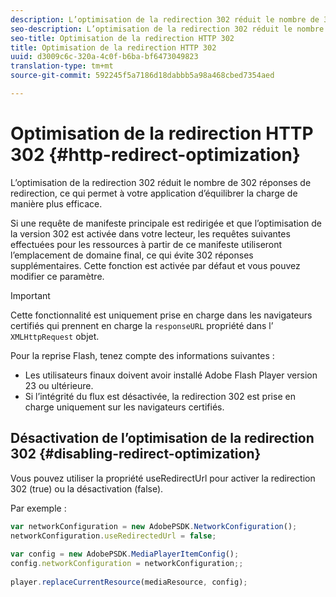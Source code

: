 ```yaml
---
description: L’optimisation de la redirection 302 réduit le nombre de 302 réponses de redirection, ce qui permet à votre application d’équilibrer la charge de manière plus efficace.
seo-description: L’optimisation de la redirection 302 réduit le nombre de 302 réponses de redirection, ce qui permet à votre application d’équilibrer la charge de manière plus efficace.
seo-title: Optimisation de la redirection HTTP 302
title: Optimisation de la redirection HTTP 302
uuid: d3009c6c-320a-4c0f-b6ba-bf6473049823
translation-type: tm+mt
source-git-commit: 592245f5a7186d18dabbb5a98a468cbed7354aed

---
```



# Optimisation de la redirection HTTP 302 {#http-redirect-optimization}

L’optimisation de la redirection 302 réduit le nombre de 302 réponses de redirection, ce qui permet à votre application d’équilibrer la charge de manière plus efficace.

Si une requête de manifeste principale est redirigée et que l’optimisation de la version 302 est activée dans votre lecteur, les requêtes suivantes effectuées pour les ressources à partir de ce manifeste utiliseront l’emplacement de domaine final, ce qui évite 302 réponses supplémentaires. Cette fonction est activée par défaut et vous pouvez modifier ce paramètre.

>[!IMPORTANT]
>
>Cette fonctionnalité est uniquement prise en charge dans les navigateurs certifiés qui prennent en charge la `responseURL` propriété dans l’ `XMLHttpRequest` objet.

Pour la reprise Flash, tenez compte des informations suivantes :

* Les utilisateurs finaux doivent avoir installé Adobe Flash Player version 23 ou ultérieure.
* Si l’intégrité du flux est désactivée, la redirection 302 est prise en charge uniquement sur les navigateurs certifiés.

## Désactivation de l’optimisation de la redirection 302 {#disabling-redirect-optimization}

Vous pouvez utiliser la propriété useRedirectUrl pour activer la redirection 302 (true) ou la désactivation (false).

Par exemple :

```js
var networkConfiguration = new AdobePSDK.NetworkConfiguration(); 
networkConfiguration.useRedirectedUrl = false; 
 
var config = new AdobePSDK.MediaPlayerItemConfig(); 
config.networkConfiguration = networkConfiguration;; 
 
player.replaceCurrentResource(mediaResource, config);
```
